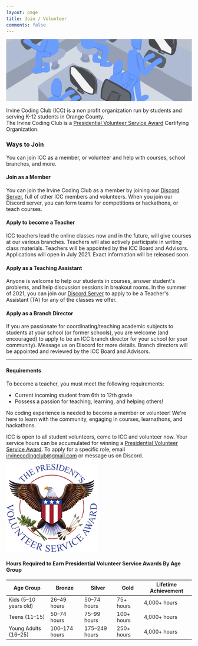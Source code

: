 ```yaml
---
layout: page
title: Join / Volunteer
comments: false
---
```

![](assets/images/volunteer.png)

Irvine Coding Club (ICC) is a non profit organization run by students and serving K-12 students in Orange County.  
The Irvine Coding Club is a [Presidential Volunteer Service Award](https://www.presidentialserviceawards.gov/) Certifying Organization.

### Ways to Join
You can join ICC as a member, or volunteer and help with courses, school branches, and more.

#### Join as a Member
You can join the Irvine Coding Club as a member by joining our <a href="{{ site.baseurl }}/join">Discord Server</a>, full of other ICC members and volunteers. When you join our Discord server, you can form teams for competitions or hackathons, or teach courses.

#### Apply to become a Teacher
ICC teachers lead the online classes now and in the future, will give courses at our various branches. Teachers will also actively participate in writing class materials. Teachers will be appointed by the ICC Board and Advisors. Applications will open in July 2021. Exact information will be released soon.

#### Apply as a Teaching Assistant
Anyone is welcome to help our students in courses, answer student's problems, and help discussion sessions in breakout rooms. In the summer of 2021, you can join our <a href="{{ site.baseurl }}/join">Discord Server</a> to apply to be a Teacher's Assistant (TA) for any of the classes we offer.

#### Apply as a Branch Director
If you are passionate for coordinating/teaching academic subjects to students at your school (or former schools), you are welcome (and encouraged) to apply to be an ICC branch director for your school (or your community). Message us on Discord for more details. Branch directors will be appointed and reviewed by the ICC Board and Advisors.

--------------------------------------

#### Requirements  
To become a teacher, you must meet the following requirements:
* Current incoming student from 6th to 12th grade
* Possess a passion for teaching, learning, and helping others!

No coding experience is needed to become a member or volunteer! We're here to learn with the community, engaging in courses, learnathons, and hackathons.



ICC is open to all student volunteers, come to ICC and volunteer now. Your service hours can be accumulated for winning a [Presidential Volunteer Service Award](https://www.presidentialserviceawards.gov/). To apply for a specific role, email <a href="mailto:irvinecodingclub@gmail.com">irvinecodingclub@gmail.com</a> or message us on Discord.


![](assets/images/pvsa-logo.png)

#### Hours Required to Earn Presidential Volunteer Service Awards By Age Group

<link rel="stylesheet" href="assets/css/table.css">
<table class="styled-table">
  <thead>
    <tr>
      <th>Age Group</th>
      <th>Bronze</th>
      <th>Silver</th>
      <th>Gold</th>
      <th>Lifetime Achievement</th>
    </tr>
  </thead>
  <tbody>
    <tr>
      <td>Kids (5–10 years old)</td>
      <td>26–49 hours</td>
      <td>50–74 hours</td>
      <td>75+ hours</td>
      <td>4,000+ hours</td>
    </tr>
    <tr class="active-row">
      <td>Teens (11–15)</td>
      <td>50–74 hours</td>
      <td>75–99 hours</td>
      <td>100+ hours</td>
      <td>4,000+ hours</td>
    </tr>
    <tr>
      <td>Young Adults (16–25)</td>
      <td>100–174 hours</td>
      <td> 175–249 hours </td>
      <td>250+ hours</td>
      <td>4,000+ hours</td>
    </tr>
    <!-- and so on... -->
  </tbody>
</table>
